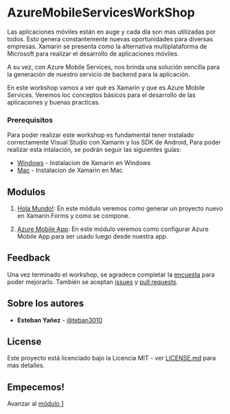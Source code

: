 # AzureMobileServicesWorkShop

Las aplicaciones móviles están en auge y cada día son mas utilizadas por todos. Esto genera constantemente nuevas oportunidades para diversas empresas.
Xamarin se presenta como la alternativa multiplataforma de Microsoft para realizar el desarrollo de aplicaciones móviles.

A su vez, con Azure Mobile Services, nos brinda una solución sencilla para la generación de nuestro servicio de backend para la aplicación.

En este workshop vamos a ver qué es Xamarin y que es Azure Mobile Services. Veremos loc conceptos básicos para el desarrollo de las aplicaciones y buenas practicas.

### Prerequisitos

Para poder realizar este workshop es fundamental tener instalado correctamente Visual Studio con Xamarin y los SDK de Android, Para poder realizar esta intalación, se podrán seguir las siguientes guías:
* [Windows](https://docs.microsoft.com/en-us/xamarin/cross-platform/get-started/installation/windows) - Instalacion de Xamarin en Windows
* [Mac](https://docs.microsoft.com/en-us/visualstudio/mac/installation)  - Instalacion de Xamarin en Mac

## Modulos

1. [Hola Mundo!](./01-hola-mundo): En este módulo veremos como generar un proyecto nuevo en Xamarin.Forms y como se compone.

1. [Azure Mobile App](./01-azure-mobile-app): En este módulo veremos como configurar Azure Mobile App para ser usado luego desde nuestra app.

## Feedback

Una vez terminado el workshop, se agradece completar la [encuesta]() para poder mejorarlo. También se aceptan [issues](https://github.com/teban3010/AzureMobileServicesWorkShop/issues/new) y [pull requests](https://github.com/teban3010/AzureMobileServicesWorkShop#fork-destination-box).

## Sobre los autores

* **Esteban Yañez** - [@teban3010](https://twitter.com/teban3010)

## License

Este proyecto está licenciado bajo la Licencia MIT - ver [LICENSE.md](LICENSE.md) para mas detalles.

## Empecemos!
Avanzar al [módulo 1](./01-hola-mundo)